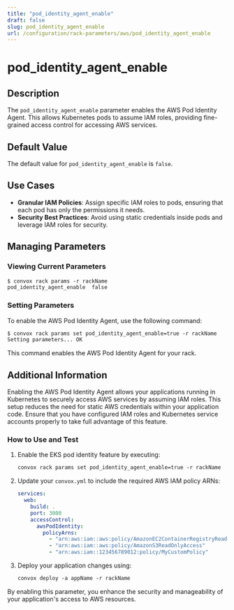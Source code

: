 ```yaml
---
title: "pod_identity_agent_enable"
draft: false
slug: pod_identity_agent_enable
url: /configuration/rack-parameters/aws/pod_identity_agent_enable
---
```


# pod_identity_agent_enable

## Description
The `pod_identity_agent_enable` parameter enables the AWS Pod Identity Agent. This allows Kubernetes pods to assume IAM roles, providing fine-grained access control for accessing AWS services.

## Default Value
The default value for `pod_identity_agent_enable` is `false`.

## Use Cases
- **Granular IAM Policies**: Assign specific IAM roles to pods, ensuring that each pod has only the permissions it needs.
- **Security Best Practices**: Avoid using static credentials inside pods and leverage IAM roles for security.

## Managing Parameters

### Viewing Current Parameters
```html
$ convox rack params -r rackName
pod_identity_agent_enable  false
```

### Setting Parameters
To enable the AWS Pod Identity Agent, use the following command:
```html
$ convox rack params set pod_identity_agent_enable=true -r rackName
Setting parameters... OK
```
This command enables the AWS Pod Identity Agent for your rack.

## Additional Information
Enabling the AWS Pod Identity Agent allows your applications running in Kubernetes to securely access AWS services by assuming IAM roles. This setup reduces the need for static AWS credentials within your application code. Ensure that you have configured IAM roles and Kubernetes service accounts properly to take full advantage of this feature.

### How to Use and Test
1. Enable the EKS pod identity feature by executing:
   ```html
   convox rack params set pod_identity_agent_enable=true -r rackName
   ```

2. Update your `convox.yml` to include the required AWS IAM policy ARNs:
   ```yaml
   services:
     web:
       build: .
       port: 3000
       accessControl:
         awsPodIdentity:
           policyArns:
             - "arn:aws:iam::aws:policy/AmazonEC2ContainerRegistryReadOnly"
             - "arn:aws:iam::aws:policy/AmazonS3ReadOnlyAccess"
             - "arn:aws:iam::123456789012:policy/MyCustomPolicy"
   ```

3. Deploy your application changes using:
   ```html
   convox deploy -a appName -r rackName
   ```
   
By enabling this parameter, you enhance the security and manageability of your application's access to AWS resources.
